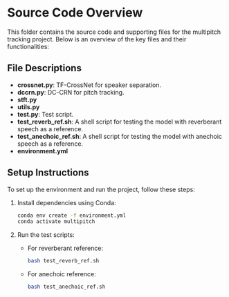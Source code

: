 # Source Code Overview

This folder contains the source code and supporting files for the multipitch tracking project. Below is an overview of the key files and their functionalities:

## File Descriptions

- **crossnet.py**: TF-CrossNet for speaker separation.
- **dccrn.py**: DC-CRN for pitch tracking.
- **stft.py**
- **utils.py**
- **test.py**: Test script.
- **test_reverb_ref.sh**: A shell script for testing the model with reverberant speech as a reference.
- **test_anechoic_ref.sh**: A shell script for testing the model with anechoic speech as a reference.
- **environment.yml**

## Setup Instructions

To set up the environment and run the project, follow these steps:

1. Install dependencies using Conda:
   ```bash
   conda env create -f environment.yml
   conda activate multipitch
   ```

2. Run the test scripts:
   - For reverberant reference:
     ```bash
     bash test_reverb_ref.sh
     ```
   - For anechoic reference:
     ```bash
     bash test_anechoic_ref.sh
     ```